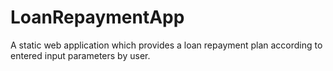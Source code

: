 # LoanRepaymentApp
A static web application which provides a loan repayment plan according to entered input parameters by user.

